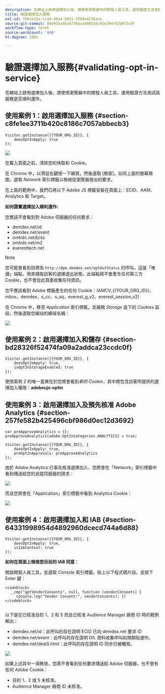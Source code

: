 ```yaml
---
description: 在網站上啟用選擇加入後，請使用瀏覽器中的開發人員工具，運用驗證方法測試該服務是否順利運作。
title: 驗證選擇加入服務
exl-id: f0bcb32a-ccad-40a4-b031-2584e4136ace
source-git-commit: 06e935a4ba4776baa900d3dc91e294c92b873c0f
workflow-type: tm+mt
source-wordcount: '440'
ht-degree: 100%

---
```


# 驗證選擇加入服務{#validating-opt-in-service}

在網站上啟用選擇加入後，請使用瀏覽器中的開發人員工具，運用驗證方法測試該服務是否順利運作。

## 使用案例 1：啟用選擇加入服務 {#section-c8fe1ee3711b420c8186c7057abbecb3}

```
Visitor.getInstance({{YOUR_ORG_ID}}, { 
    doesOptInApply: true 
});
```

![](assets/use_case_1_1.png)

在載入頁面之前，清除您的快取和 Cookie。

在 Chrome 中，以滑鼠右鍵按一下網頁，然後選取 [檢查]。如同上面的螢幕擷圖，選取 *Network* 索引標籤以檢視從瀏覽器發出的要求。

在上面的範例中，我們已將以下 Adobe JS 標籤安裝在頁面上：ECID、AAM、Analytics 和 Target。

**如何證實選擇加入順利運作:**

您應該不會看到對 Adobe 伺服器的任何要求：

* demdex.net/id
* demdex.net/event
* omtrdc.net/b/ss
* omtrdc.net/m2
* everesttech.net

>[!NOTE]
>
>您可能會看到目標為 `http://dpm.demdex.net/optOutStatus` 的呼叫，這是「唯讀」端點，用來擷取訪客的選擇退出狀態。此端點將不會產生任何第三方 Cookie，也不會從此頁面收集任何資訊。

您不應該看到 Adobe 標籤產生的任何 Cookie：(AMCV_{{YOUR_ORG_ID}}、mbox、demdex、s_cc、s_sq、everest_g_v2、everest_session_v2)

在 Chrome 中，移至 *Application* 索引標籤，並展開 *Storage* 底下的 *Cookies* 區段，然後選取您網站的網域名稱：

![](assets/use_case_1_2.png)

## 使用案例 2：啟用選擇加入和儲存 {#section-bd28326f52474fa09a2addca23ccdc0f}

```
Visitor.getInstance({{YOUR_ORG_ID}}, { 
    doesOptInApply: true, 
    isOptInStorageEnabled: true 
});
```

使用案例 2 的唯一差異在於您將會看到&#x200B;*新的 Cookie*，其中將包含訪客所提供的選擇加入權限：**adobeujs-optin**

## 使用案例 3：啟用選擇加入及預先核准 Adobe Analytics {#section-257fe582b425496cbf986d0ec12d3692}

```
var preApproveAnalytics = {}; 
preApproveAnalytics[adobe.OptInCategories.ANALYTICS] = true;

Visitor.getInstance({{YOUR_ORG_ID}}, { 
    doesOptInApply: true, 
    preOptInApprovals: preApproveAnalytics 
});
```

由於 Adobe Analytics 已事先核准選擇加入，您將會在「Network」索引標籤中看到傳送給您的追蹤伺服器的請求：

![](assets/use_case_3_1.png)

而且您將會在「Application」索引標籤中看到 Analytics Cookie：

![](assets/use_case_3_2.png)

## 使用案例 4：啟用選擇加入和 IAB {#section-64331998954d4892960dcecd744a6d88}

```
Visitor.getInstance({{YOUR_ORG_ID}}, { 
    doesOptInApply: true, 
    isIabContext: true 
});
```

**如何在頁面上檢視您目前的 IAB 同意：**

開啟開發人員工具，並選取 *Console* 索引標籤。貼上以下程式碼片段，並按下 Enter 鍵：

```
<codeblock>
  __cmp("getVendorConsents", null, function (vendorConsents) { 
     console.log("Vendor Consent:", vendorConsents); }) 
</codeblock>  
  
```

以下是在已核准目的 1、2 和 5 而且已核准 Audience Manager 廠商 ID 時的範例輸出：

* demdex.net/id：此呼叫的存在證明 ECID 已向 demdex.net 要求 ID
* demdex.net/event：此呼叫的存在證明 DIL 資料收集呼叫如預期般運作。
* demdex.net/dest5.html：此呼叫的存在證明 ID 同步已被觸發。

![](assets/use_case_4_1.png)

如果上述其中一項無效，您將不會看到任何要求傳送給 Adobe 伺服器，也不會有任何 Adobe Cookie：

* 目的 1、2 或 5 未核准。
* Audience Manager 廠商 ID 未核准。
